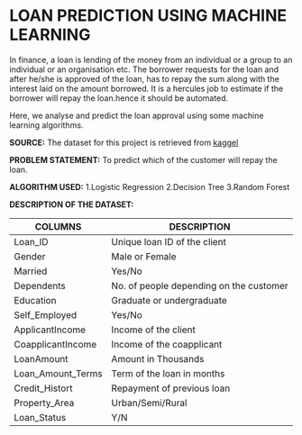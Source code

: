 # LOAN PREDICTION USING MACHINE LEARNING

In finance, a loan is lending of the money from an individual or a group to an individual or an organisation etc.
The borrower requests for the loan and after he/she is approved of the loan, has to repay the sum along with the interest laid on the amount borrowed.
It is a hercules job to estimate if the borrower will repay the loan.hence it should be automated.

Here, we analyse and predict the loan approval using some machine learning algorithms.
 
**SOURCE:** The dataset for this project is retrieved from [kaggel](https://www.kaggle.com/altruistdelhite04/loan-prediction-problem-dataset)

**PROBLEM STATEMENT:** To predict which of the customer will repay the loan.

**ALGORITHM USED:**
    1.Logistic Regression
    2.Decision Tree
    3.Random Forest
    
 **DESCRIPTION OF THE DATASET:**

COLUMNS | DESCRIPTION
------- | -----------
Loan_ID | Unique loan ID of the client
Gender| Male or Female
Married | Yes/No
Dependents | No. of people depending on the customer
Education | Graduate or undergraduate
Self_Employed | Yes/No
ApplicantIncome | Income of the client
CoapplicantIncome | Income of the coapplicant
LoanAmount | Amount in Thousands
Loan_Amount_Terms | Term of the loan in months
Credit_Histort | Repayment of previous loan
Property_Area | Urban/Semi/Rural
Loan_Status | Y/N
 
 
